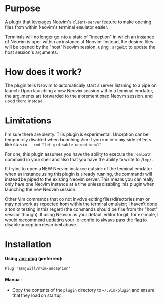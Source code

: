 # Purpose

A plugin that leverages Neovim's `client-server` feature to make opening files
from within Neovim's terminal emulator easier.

Terminals will no longer go into a state of "inception" in which an instance of
Neovim is open within an instance of Neovim. Instead, the desired files will be
opened by the "host" Neovim session, using `:argedit` to update the host
session's arguments.

# How does it work?

The plugin tells Neovim to automatically start a server listening to a pipe on
launch. Upon launching a new Neovim session within a terminal emulator, the
arguments are forwarded to the aforementioned Neovim session, and used there
instead.

# Limitations

I'm sure there are plenty. This plugin is experimental. Unception can be temporarily disabled when
launching Vim if you run into any side-effects like so:
`vim --cmd "let g:disable_unception=1"`

For one, this plugin assumes you have the ability to
execute the `realpath` command in your shell and also that you have the ability to write
to `/tmp/`.

If trying to open a NEW Neovim instance outside of the terminal emulator when an instance using this plugin is already running, the
commands will instead be piped to the existing Neovim server. This means you can really
only have one Neovim instance at a time unless disabling this plugin when
launching the new Neovim session.

Other Vim commands that do not involve editing files/directories may or may not
work as expected from within the terminal emulator; I haven't done a ton of
testing in this regard (the commands should be fine from the "host" session though). If using Neovim as your default editor for git, for example, I would reccommend updating your .gitconfig to always pass the flag to disable unception described above.

# Installation

#### Using [vim-plug](https://github.com/junegunn/vim-plug) (preferred):

    Plug 'samjwill/nvim-unception'

#### Manual:

* Copy the contents of the `plugin` directory to `~/.vim/plugin` and ensure
  that they load on startup.
